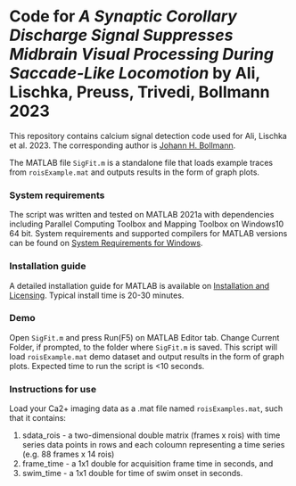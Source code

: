 # Code for _A Synaptic Corollary Discharge Signal Suppresses Midbrain Visual Processing During Saccade-Like Locomotion_ by Ali, Lischka, Preuss, Trivedi, Bollmann 2023

This repository contains calcium signal detection code used for Ali, Lischka et al. 2023. The corresponding author is [Johann H. Bollmann](http://bollmannlab.org/contact/).

The MATLAB file `SigFit.m` is a standalone file that loads example traces from `roisExample.mat` and outputs results in the form of graph plots.

### System requirements

The script was written and tested on MATLAB 2021a with dependencies including Parallel Computing Toolbox and Mapping Toolbox on Windows10 64 bit. System requirements and supported compilers for MATLAB versions can be found on [System Requirements for Windows](https://uk.mathworks.com/support/requirements/previous-releases.html).

### Installation guide

A detailed installation guide for MATLAB is available on [Installation and Licensing](https://uk.mathworks.com/help/install/?s_tid=hp_ff_s_install).
Typical install time is 20-30 minutes.

### Demo

Open `SigFit.m` and press Run(F5) on MATLAB Editor tab. Change Current Folder, if prompted, to the folder where `SigFit.m` is saved. This script will load `roisExample.mat` demo dataset and output results in the form of graph plots.
Expected time to run the script is <10 seconds.

### Instructions for use

Load your Ca2+ imaging data as a .mat file named `roisExamples.mat`, such that it contains:
1. sdata_rois - a two-dimensional double matrix (frames x rois) with time series data points in rows and each coloumn representing a time series (e.g. 88 frames x 14 rois)
2. frame_time - a 1x1 double for acquisition frame time in seconds, and
3. swim_time - a 1x1 double for time of swim onset in seconds. 
